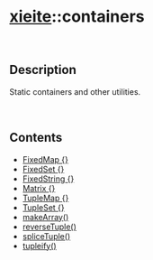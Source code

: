 # [xieite](./xieite.md)\:\:containers

&nbsp;

## Description
Static containers and other utilities.

&nbsp;

## Contents
- [FixedMap \{\}](./namespaces/containers/fixed_map.md)
- [FixedSet \{\}](./namespaces/containers/fixed_set.md)
- [FixedString \{\}](./namespaces/containers/fixed_string.md)
- [Matrix \{\}](./namespaces/containers/matrix.md)
- [TupleMap \{\}](./namespaces/containers/tuple_map.md)
- [TupleSet \{\}](./namespaces/containers/tuple_set.md)
- [makeArray\(\)](./namespaces/containers/make_array.md)
- [reverseTuple\(\)](./namespaces/containers/reverse_tuple.md)
- [spliceTuple\(\)](./namespaces/containers/splice_tuple.md)
- [tupleify\(\)](./namespaces/containers/tupleify.md)
